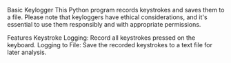 Basic Keylogger
This Python program records keystrokes and saves them to a file. Please note that keyloggers have ethical considerations, and it's essential to use them responsibly and with appropriate permissions.

Features
Keystroke Logging: Record all keystrokes pressed on the keyboard.
Logging to File: Save the recorded keystrokes to a text file for later analysis.
